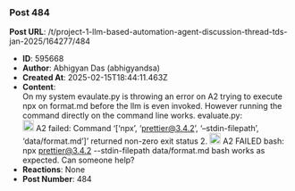 ### Post 484
**Post URL**: /t/project-1-llm-based-automation-agent-discussion-thread-tds-jan-2025/164277/484
- **ID**: 595668
- **Author**: Abhigyan Das (abhigyandsa)
- **Created At**: 2025-02-15T18:44:11.463Z
- **Content**:  
  On my system evaulate.py is throwing an error on A2 trying to execute npx on format.md before the llm is even invoked. However running the command directly on the command line works.
evaluate.py:<br>
<img src="https://emoji.discourse-cdn.com/google/red_circle.png?v=12" title=":red_circle:" class="emoji" alt=":red_circle:" loading="lazy" width="20" height="20"> A2 failed: Command ‘[‘npx’, ‘prettier@3.4.2’, ‘–stdin-filepath’, ‘data/format.md’]’ returned non-zero exit status 2.
<img src="https://emoji.discourse-cdn.com/google/x.png?v=12" title=":x:" class="emoji" alt=":x:" loading="lazy" width="20" height="20"> A2 FAILED
bash:<br>
npx prettier@3.4.2 --stdin-filepath data/format.md
bash works as expected. Can someone help?
- **Reactions**: None
- **Post Number**: 484

